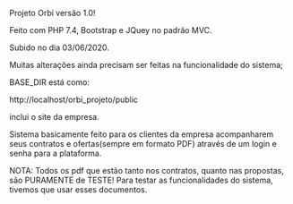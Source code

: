 Projeto Orbi versão 1.0!

Feito com PHP 7.4, Bootstrap e JQuey no padrão MVC.

Subido no dia 03/06/2020.

Muitas alterações ainda precisam ser feitas na funcionalidade do sistema;

BASE_DIR está como:

http://localhost/orbi_projeto/public

inclui o site da empresa.

Sistema basicamente feito para os clientes da empresa acompanharem seus contratos e ofertas(sempre em formato PDF) através de um login e senha para a plataforma.


NOTA: Todos os pdf que estão tanto nos contratos, quanto nas propostas, são PURAMENTE de TESTE! Para testar as funcionalidades do sistema, tivemos que usar esses documentos.

